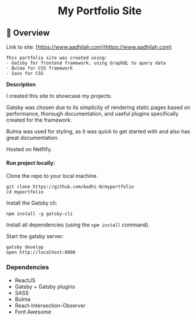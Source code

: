 <h1 align="center">
  My Portfolio Site
</h1>

##  :paw_prints: Overview
Link to site: [https://www.aadhilah.com](https://www.aadhilah.com)

    This portfolio site was created using:
    - Gatsby for frontend framework, using GraphQL to query data
    - Bulma for CSS framework 
    - Sass for CSS 

  **Description**

  I created this site to showcase my projects. 
  
  Gatsby was chosen due to its simplicity of rendering static pages based on performance, thorough documentation, and useful plugins specifically created for the framework. 
  
  Bulma was used for styling, as it was quick to get started with and also has great documentation. 

  Hosted on Netflify.


#### Run project locally:

Clone the repo to your local machine.
```
git clone https://github.com/Aadhi-N/myportfolio
cd myportfolio
```
Install the Gatsby cli:
```
npm install -g gatsby-cli
```

Install all dependencies (using the `npm install` command).

Start the gatsby server:
```
gatsby develop
open http://localhost:8000
```


### Dependencies

* ReactJS
* Gatsby + Gatsby plugins
* SASS
* Bulma
* React-Intersection-Observer
* Font Awesome

